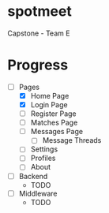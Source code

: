 # spotmeet
Capstone - Team E

# Progress
- [ ] Pages
  - [X]  Home Page
  - [X] Login Page
  - [ ] Register Page
  - [ ] Matches Page
  - [ ] Messages Page
    - [ ] Message Threads
  - [ ] Settings
  - [ ] Profiles
  - [ ] About
- [ ] Backend
  - TODO
- [ ] Middleware
  - TODO
